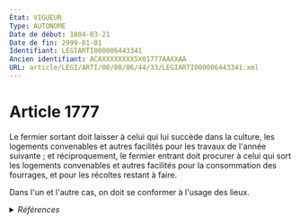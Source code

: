 ```yaml
---
État: VIGUEUR
Type: AUTONOME
Date de début: 1804-03-21
Date de fin: 2999-01-01
Identifiant: LEGIARTI000006443341
Ancien identifiant: ACAXXXXXXXX5X01777AAXXAA
URL: article/LEGI/ARTI/00/00/06/44/33/LEGIARTI000006443341.xml
---
```


<h1>Article 1777</h1>

Le fermier sortant doit laisser à celui qui lui succède dans la culture, les
logements convenables et autres facilités pour les travaux de l'année suivante ;
et réciproquement, le fermier entrant doit procurer à celui qui sort les
logements convenables et autres facilités pour la consommation des fourrages, et
pour les récoltes restant à faire.<br />

Dans l'un et l'autre cas, on doit se conformer à l'usage des lieux.


<details>
  <summary><em>Références</em></summary>

  <h2>Articles faisant référence à l'article</h2>
  
  <ul>
    <li>
      <a href="https://legal.tricoteuses.fr//redirection/LEGIARTI000006583906?vers=git&vers=legifrance">Code rural (nouveau) - article L415-1 AUTONOME MODIFIE, en vigueur du 1982-12-01 au 2006-07-14</a> CITATION source
    </li>
    <li>
      <a href="https://legal.tricoteuses.fr//redirection/LEGIARTI000006583907?vers=git&vers=legifrance">Code rural (nouveau) - article L415-1 AUTONOME VIGUEUR, en vigueur depuis le 2006-07-14</a> CITATION source
    </li>
  </ul>
  
  <h2>Références faites par l'article</h2>
  
  <ul>
    <li>
      2999-01-01 CITATION cible <a href="https://legal.tricoteuses.fr//redirection/LEGIARTI000006583907?vers=git&vers=legifrance">Code rural (nouveau) - article L415-1 AUTONOME VIGUEUR, en vigueur depuis le 2006-07-14</a>
    </li>
    <li>
      CODIFICATION source Loi 1804-03-07
    </li>
    <li>
      CREATION source Loi 1804-03-07 promulguée le 17 mars 1804
    </li>
  </ul>
</details>
